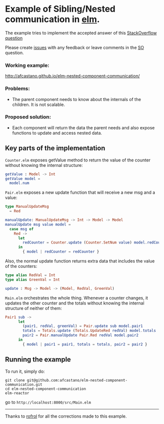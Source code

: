 # Example of Sibling/Nested communication in [elm](http://elm-lang.org/).

The example tries to implement the accepted answer of this [StackOverflow question](http://stackoverflow.com/questions/37328203/elm-0-17-how-to-subscribe-to-sibling-nested-component-changes)

Please create [issues](https://github.com/afcastano/elm-nested-component-communication/issues) with any feedback or leave comments in the [SO](http://stackoverflow.com/questions/37328203/elm-0-17-how-to-subscribe-to-sibling-nested-component-changes) question.

### Working example:
http://afcastano.github.io/elm-nested-component-communication/

### Problems:
- The parent component needs to know about the internals of the children. It is not scalable.

### Proposed solution:
- Each component will return the data the parent needs and also expose functions to update and access nested data.

## Key parts of the implementation

```Counter.elm``` exposes getValue method to return the value of the counter without knowing the internal structure:

```elm
getValue : Model -> Int
getValue model =
  model.num
```

```Pair.elm``` exposes a new update function that will receive a new msg and a value:

```elm
type ManualUpdateMsg
  = Red

manualUpdate: ManualUpdateMsg -> Int -> Model -> Model
manualUpdate msg value model =
  case msg of
    Red ->
      let
        redCounter = Counter.update (Counter.SetNum value) model.redCounter
      in
        { model | redCounter = redCounter }
```

Also, the normal update function returns extra data that includes the value of the counters:

```elm
type alias RedVal = Int
type alias GreenVal = Int

update : Msg -> Model -> (Model, RedVal, GreenVal)
```

```Main.elm``` orchestrates the whole thing. Whenever a counter changes, it updates the other counter and the totals without knowing the internal structure of neither of them:

```elm
Pair1 sub ->
      let
        (pair1, redVal, greenVal) = Pair.update sub model.pair1
        totals = Totals.update (Totals.UpdateRed redVal) model.totals
        pair2 = Pair.manualUpdate Pair.Red redVal model.pair2
      in
        { model | pair1 = pair1, totals = totals, pair2 = pair2 }
```

## Running the example
To run it, simply do:

```
git clone git@github.com:afcastano/elm-nested-component-communication.git
cd elm-nested-component-communication
elm-reactor
```
go to ```http://localhost:8000/src/Main.elm```

---
Thanks to [rofrol](https://github.com/rofrol) for all the corrections made to this example.
